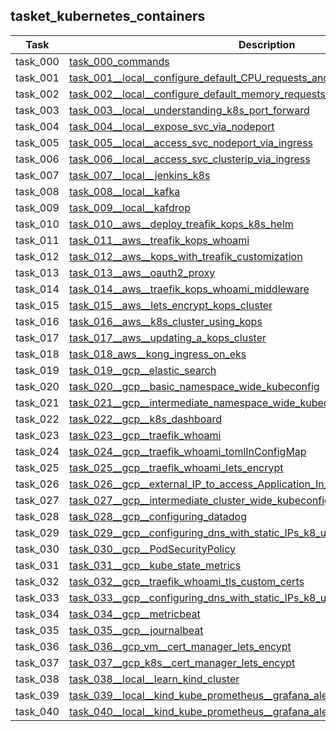 ## tasket_kubernetes_containers

| Task     | Description                                                                                                                                                                                 |
|----------|---------------------------------------------------------------------------------------------------------------------------------------------------------------------------------------------|
| task_000 | [task_000_commands](tasket_kubernetes_containers/task_000_commands)                                                                                                                         |
| task_001 | [task_001__local__configure_default_CPU_requests_and_limits_for_a_namespace](tasket_kubernetes_containers/task_001__local__configure_default_CPU_requests_and_limits_for_a_namespace)       |
| task_002 | [task_002__local__configure_default_memory_requests_and_limits_for_a_namespace](tasket_kubernetes_containers/task_002__local__configure_default_memory_requests_and_limits_for_a_namespace) |
| task_003 | [task_003__local__understanding_k8s_port_forward](tasket_kubernetes_containers/task_003__local__understanding_k8s_port_forward)                                                             |
| task_004 | [task_004__local__expose_svc_via_nodeport](tasket_kubernetes_containers/task_004__local__expose_svc_via_nodeport)                                                                           |
| task_005 | [task_005__local__access_svc_nodeport_via_ingress](tasket_kubernetes_containers/task_005__local__access_svc_nodeport_via_ingress)                                                           |
| task_006 | [task_006__local__access_svc_clusterip_via_ingress](tasket_kubernetes_containers/task_006__local__access_svc_clusterip_via_ingress)                                                         |
| task_007 | [task_007__local__jenkins_k8s](tasket_kubernetes_containers/task_007__local__jenkins_k8s)                                                                                                   |
| task_008 | [task_008__local__kafka](tasket_kubernetes_containers/task_008__local__kafka)                                                                                                               |
| task_009 | [task_009__local__kafdrop](tasket_kubernetes_containers/task_009__local__kafdrop)                                                                                                           |
| task_010 | [task_010__aws__deploy_treafik_kops_k8s_helm](tasket_kubernetes_containers/task_010__aws__deploy_treafik_kops_k8s_helm)                                                                     |
| task_011 | [task_011__aws__treafik_kops_whoami](tasket_kubernetes_containers/task_011__aws__treafik_kops_whoami)                                                                                       |
| task_012 | [task_012__aws__kops_with_treafik_customization](tasket_kubernetes_containers/task_012__aws__kops_with_treafik_customization)                                                               |
| task_013 | [task_013__aws__oauth2_proxy](tasket_kubernetes_containers/task_013__aws__oauth2_proxy)                                                                                                     |
| task_014 | [task_014__aws__traefik_kops_whoami_middleware](tasket_kubernetes_containers/task_014__aws__traefik_kops_whoami_middleware)                                                                 |
| task_015 | [task_015__aws__lets_encrypt_kops_cluster](tasket_kubernetes_containers/task_015__aws__lets_encrypt_kops_cluster)                                                                           |
| task_016 | [task_016__aws__k8s_cluster_using_kops](tasket_kubernetes_containers/task_016__aws__k8s_cluster_using_kops)                                                                                 |
| task_017 | [task_017__aws__updating_a_kops_cluster](tasket_kubernetes_containers/task_017__aws__updating_a_kops_cluster)                                                                               |
| task_018 | [task_018_aws__kong_ingress_on_eks](tasket_kubernetes_containers/task_018_aws__kong_ingress_on_eks)                                                                                         |
| task_019 | [task_019__gcp__elastic_search](tasket_kubernetes_containers/task_019__gcp__elastic_search)                                                                                                 |
| task_020 | [task_020__gcp__basic_namespace_wide_kubeconfig](tasket_kubernetes_containers/task_020__gcp__basic_namespace_wide_kubeconfig)                                                               |
| task_021 | [task_021__gcp__intermediate_namespace_wide_kubeconfig](tasket_kubernetes_containers/task_021__gcp__intermediate_namespace_wide_kubeconfig)                                                 |
| task_022 | [task_022__gcp__k8s_dashboard](tasket_kubernetes_containers/task_022__gcp__k8s_dashboard)                                                                                                   |
| task_023 | [task_023__gcp__traefik_whoami](tasket_kubernetes_containers/task_023__gcp__traefik_whoami)                                                                                                 |
| task_024 | [task_024__gcp__traefik_whoami_tomlInConfigMap](tasket_kubernetes_containers/task_024__gcp__traefik_whoami_tomlInConfigMap)                                                                 |
| task_025 | [task_025__gcp__traefik_whoami_lets_encrypt](tasket_kubernetes_containers/task_025__gcp__traefik_whoami_lets_encrypt)                                                                       |
| task_026 | [task_026__gcp__external_IP_to_access_Application_In_Cluster](tasket_kubernetes_containers/task_026__gcp__external_IP_to_access_Application_In_Cluster)                                     |
| task_027 | [task_027__gcp__intermediate_cluster_wide_kubeconfig](tasket_kubernetes_containers/task_027__gcp__intermediate_cluster_wide_kubeconfig)                                                     |
| task_028 | [task_028__gcp__configuring_datadog](tasket_kubernetes_containers/task_028__gcp__configuring_datadog)                                                                                       |
| task_029 | [task_029__gcp__configuring_dns_with_static_IPs_k8_using_Ingress](tasket_kubernetes_containers/task_029__gcp__configuring_dns_with_static_IPs_k8_using_Ingress)                             |
| task_030 | [task_030__gcp__PodSecurityPolicy](tasket_kubernetes_containers/task_030__gcp__PodSecurityPolicy)                                                                                           |
| task_031 | [task_031__gcp__kube_state_metrics](tasket_kubernetes_containers/task_031__gcp__kube_state_metrics)                                                                                         |
| task_032 | [task_032__gcp__traefik_whoami_tls_custom_certs](tasket_kubernetes_containers/task_032__gcp__traefik_whoami_tls_custom_certs)                                                               |
| task_033 | [task_033__gcp__configuring_dns_with_static_IPs_k8_using_Service](tasket_kubernetes_containers/task_033__gcp__configuring_dns_with_static_IPs_k8_using_Service)                             |
| task_034 | [task_034__gcp__metricbeat](tasket_kubernetes_containers/task_034__gcp__metricbeat)                                                                                                         |
| task_035 | [task_035__gcp__journalbeat](tasket_kubernetes_containers/task_035__gcp__journalbeat)                                                                                                       |
| task_036 | [task_036__gcp_vm__cert_manager_lets_encypt](tasket_kubernetes_containers/task_036__gcp_vm__cert_manager_lets_encypt)                                                                       |
| task_037 | [task_037__gcp_k8s__cert_manager_lets_encypt](tasket_kubernetes_containers/task_037__gcp_k8s__cert_manager_lets_encypt)                                                                     |
| task_038 | [task_038__local__learn_kind_cluster](tasket_kubernetes_containers/task_038__local__learn_kind_cluster)                                                                                     |
| task_039 | [task_039__local__kind_kube_prometheus__grafana_alertmanager](tasket_kubernetes_containers/task_039__local__kind_kube_prometheus__grafana_alertmanager)                                     |
| task_040 | [task_040__local__kind_kube_prometheus__grafana_alertmanager_loki](tasket_kubernetes_containers/task_040__local__kind_kube_prometheus__grafana_alertmanager_loki)                           |

